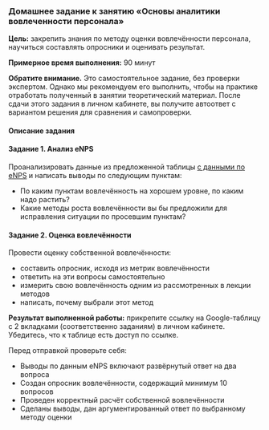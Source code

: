 ### Домашнее задание к занятию  «Основы аналитики вовлеченности персонала»

**Цель:** закрепить знания по методу оценки вовлечённости персонала, научиться составлять опросники и оценивать результат.

**Примерное время выполнения:** 90 минут

**Обратите внимание.** Это самостоятельное задание, без проверки экспертом. Однако мы рекомендуем его выполнить, чтобы на практике отработать полученный в занятии теоретический материал. После сдачи этого задания в личном кабинете, вы получите автоответ с вариантом решения для сравнения и самопроверки.

#### Описание задания

#### Задание 1. Анализ eNPS

Проанализировать данные из предложенной таблицы [с данными по eNPS](https://docs.google.com/spreadsheets/d/1PoaGtnDlqtz3q4juvnejgXQOTk6297pt/copy) и написать выводы по следующим пунктам:
* По каким пунктам вовлечённость на хорошем уровне, по каким надо растить?
* Какие методы роста вовлечённости вы бы предложили для исправления ситуации по просевшим пунктам?

#### Задание 2. Оценка вовлечённости

Провести оценку собственной вовлечённости:
* составить опросник, исходя из метрик вовлечённости
* ответить на эти вопросы самостоятельно
* измерить свою вовлечённость одним из рассмотренных в лекции методов 
* написать, почему выбрали этот метод

**Результат выполненной работы:** прикрепите cсылку на Google-таблицу с 2 вкладками (соответственно заданиям) в личном кабинете. Убедитесь, что к таблице есть доступ по ссылке.

Перед отправкой проверьте себя:
* Выводы по данным eNPS включают развёрнутый ответ на два вопроса
* Создан опросник вовлечённости, содержащий минимум  10 вопросов
* Проведен корректный расчёт собственной вовлечённости
* Сделаны выводы, дан аргументированный ответ по выбранному методу оценки

